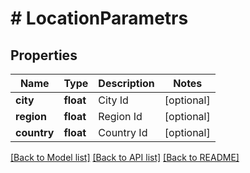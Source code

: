 # # LocationParametrs

## Properties

Name | Type | Description | Notes
------------ | ------------- | ------------- | -------------
**city** | **float** | City Id | [optional] 
**region** | **float** | Region Id | [optional] 
**country** | **float** | Country Id | [optional] 

[[Back to Model list]](../../README.md#documentation-for-models) [[Back to API list]](../../README.md#documentation-for-api-endpoints) [[Back to README]](../../README.md)


